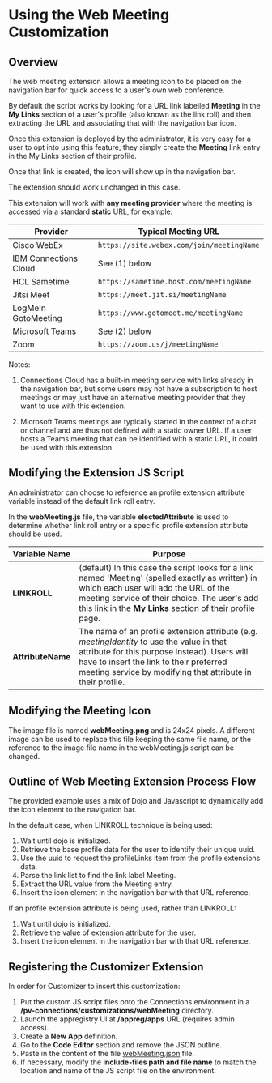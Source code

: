 # Using the Web Meeting Customization

## Overview
The web meeting extension allows a meeting icon to be placed on the navigation bar for quick access to a user's own web conference.

By default the script works by looking for a URL link labelled **Meeting** in the **My Links** section of a user's profile (also known as the link roll) and then extracting the URL and associating that with the navigation bar icon.

Once this extension is deployed by the administrator, it is very easy for a user to opt into using this feature; they simply create the **Meeting** link entry in the My Links section of their profile.

Once that link is created, the icon will show up in the navigation bar.

The extension should work unchanged in this case.

This extension will work with **any meeting provider** where the meeting is accessed via a standard **static** URL, for example:

Provider | Typical Meeting URL
-------- | -------------------
Cisco WebEx | `https://site.webex.com/join/meetingName`
IBM Connections Cloud | See (1) below
HCL Sametime | `https://sametime.host.com/meetingName`
Jitsi Meet | `https://meet.jit.si/meetingName`
LogMeIn GotoMeeting | `https://www.gotomeet.me/meetingName`
Microsoft Teams | See (2) below
Zoom | `https://zoom.us/j/meetingName`

Notes:
1) Connections Cloud has a built-in meeting service with links already in the navigation bar, but some users may not have a subscription to host meetings or may just have an alternative meeting provider that they want to use with this extension.

2) Microsoft Teams meetings are typically started in the context of a chat or channel and are thus not defined with a static owner URL. If a user hosts a Teams meeting that can be identified with a static URL, it could be used with this extension.

## Modifying the Extension JS Script
An administrator can choose to reference an profile extension attribute variable instead of the default link roll entry.

In the **webMeeting.js** file, the variable **electedAttribute** is used to determine whether link roll entry or a specific profile extension attribute should be used.

Variable Name | Purpose
------------- | -------
**LINKROLL** | (default) In this case the script looks for a link named 'Meeting' (spelled exactly as written) in which each user will add the URL of the meeting service of their choice.  The user's add this link in the **My Links** section of their profile page.
**AttributeName** | The name of an profile extension attribute (e.g. *meetingIdentity* to use the value in that attribute for this purpose instead). Users will have to insert the link to their preferred meeting service by modifying that attribute in their profile.

## Modifying the Meeting Icon
The image file is named **webMeeting.png** and is 24x24 pixels. A different image can be used to replace this file keeping the same file name, or the reference to the image file name in the webMeeting.js script can be changed.

## Outline of Web Meeting Extension Process Flow
The provided example uses a mix of Dojo and Javascript to dynamically add the icon element to the navigation bar.

In the default case, when LINKROLL technique is being used:
1. Wait until dojo is initialized.
2. Retrieve the base profile data for the user to identify their unique uuid.
3. Use the uuid to request the profileLinks item from the profile extensions data.
4. Parse the link list to find the link label Meeting.
5. Extract the URL value from the Meeting entry.
6. Insert the icon element in the navigation bar with that URL reference.

If an profile extension attribute is being used, rather than LINKROLL:
1. Wait until dojo is initialized.
2. Retrieve the value of extension attribute for the user.
3. Insert the icon element in the navigation bar with that URL reference.


## Registering the Customizer Extension
In order for Customizer to insert this customization:

1. Put the custom JS script files onto the Connections environment in a **/pv-connections/customizations/webMeeting** directory.
2. Launch the appregistry UI at **/appreg/apps** URL (requires admin access).
3. Create a **New App** definition.
4. Go to the **Code Editor** section and remove the JSON outline.
5. Paste in the content of the file [webMeeting.json](./webMeeting.json) file.
6. If necessary, modify the **include-files path and file name** to match the location and name of the JS script file on the environment.

